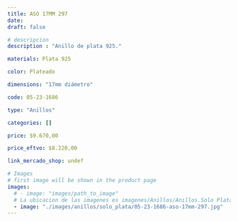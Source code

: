 ```yaml
---
title: ASO 17MM 297
date: 
draft: false

# descripcion
description : "Anillo de plata 925."

materials: Plata 925

color: Plateado

dimensions: "17mm diámetro"

code: 05-23-1686

type: "Anillos"

categories: []

price: $9.670,00

price_eftvo: $8.220,00

link_mercado_shop: undef

# Images
# first image will be shown in the product page
images:
  # - image: "images/path_to_image"
  # La ubicacion de las imagenes es imagenes/Anillos/Anillos.Solo Plata/05-23-1686-aso-17mm-297
  - image: "./images/anillos/solo_plata/05-23-1686-aso-17mm-297.jpg"
---
```

